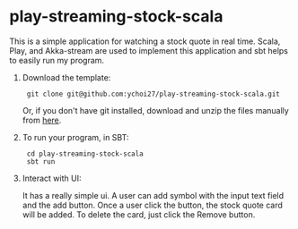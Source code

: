 # play-streaming-stock-scala
This is a simple application for watching a stock quote in real time. Scala, Play, and Akka-stream are used to implement this application and sbt helps to easily run my program.


1. Download the template:

        git clone git@github.com:ychoi27/play-streaming-stock-scala.git
        
     Or, if you don't have git installed, download and unzip the files manually from [here](https://github.com/ychoi27/play-streaming-stock-scala/archive/master.zip).
       
2. To run your program, in SBT:

        cd play-streaming-stock-scala
        sbt run

3. Interact with UI:
    
   It has a really simple ui. A user can add symbol with the input text field and the add button. Once a user click the button, the stock quote card will be added.
   To delete the card, just click the Remove button.
